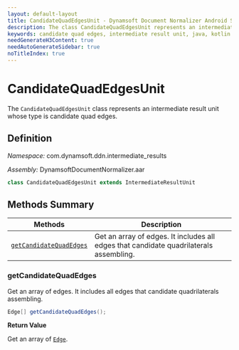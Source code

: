 ```yaml
---
layout: default-layout
title: CandidateQuadEdgesUnit - Dynamsoft Document Normalizer Android SDK API Reference
description: The class CandidateQuadEdgesUnit represents an intermediate result unit whose type is candidate quad edges.
keywords: candidate quad edges, intermediate result unit, java, kotlin
needGenerateH3Content: true
needAutoGenerateSidebar: true
noTitleIndex: true
---
```


# CandidateQuadEdgesUnit

The `CandidateQuadEdgesUnit` class represents an intermediate result unit whose type is candidate quad edges.

## Definition

*Namespace:* com.dynamsoft.ddn.intermediate_results

*Assembly:* DynamsoftDocumentNormalizer.aar

```java
class CandidateQuadEdgesUnit extends IntermediateResultUnit
```

## Methods Summary

| Methods | Description |
| ------- | ----------- |
| [`getCandidateQuadEdges`](#getcandidatequadedges) | Get an array of edges. It includes all edges that candidate quadrilaterals assembling. |

### getCandidateQuadEdges

Get an array of edges. It includes all edges that candidate quadrilaterals assembling.

```java
Edge[] getCandidateQuadEdges();
```

**Return Value**

Get an array of [`Edge`]({{site.dcv_android_api}}core/basic-structures/edge.html).
